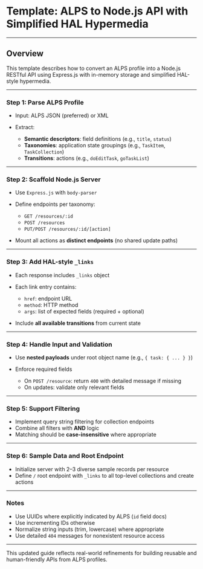 # Template: ALPS to Node.js API with Simplified HAL Hypermedia

---

## Overview

This template describes how to convert an ALPS profile into a Node.js RESTful API using Express.js with in-memory storage and simplified HAL-style hypermedia.

---

### Step 1: Parse ALPS Profile

* Input: ALPS JSON (preferred) or XML
* Extract:

  * **Semantic descriptors**: field definitions (e.g., `title`, `status`)
  * **Taxonomies**: application state groupings (e.g., `TaskItem`, `TaskCollection`)
  * **Transitions**: actions (e.g., `doEditTask`, `goTaskList`)

---

### Step 2: Scaffold Node.js Server

* Use `Express.js` with `body-parser`
* Define endpoints per taxonomy:

  * `GET /resources/:id`
  * `POST /resources`
  * `PUT/POST /resources/:id/[action]`
* Mount all actions as **distinct endpoints** (no shared update paths)

---

### Step 3: Add HAL-style `_links`

* Each response includes `_links` object
* Each link entry contains:

  * `href`: endpoint URL
  * `method`: HTTP method
  * `args`: list of expected fields (required + optional)
* Include **all available transitions** from current state

---

### Step 4: Handle Input and Validation

* Use **nested payloads** under root object name (e.g., `{ task: { ... } }`)
* Enforce required fields

  * On `POST /resource`: return `400` with detailed message if missing
  * On updates: validate only relevant fields

---

### Step 5: Support Filtering

* Implement query string filtering for collection endpoints
* Combine all filters with **AND** logic
* Matching should be **case-insensitive** where appropriate

---

### Step 6: Sample Data and Root Endpoint

* Initialize server with 2–3 diverse sample records per resource
* Define `/` root endpoint with `_links` to all top-level collections and create actions

---

### Notes

* Use UUIDs where explicitly indicated by ALPS (`id` field docs)
* Use incrementing IDs otherwise
* Normalize string inputs (trim, lowercase) where appropriate
* Use detailed `404` messages for nonexistent resource access

---

This updated guide reflects real-world refinements for building reusable and human-friendly APIs from ALPS profiles.

